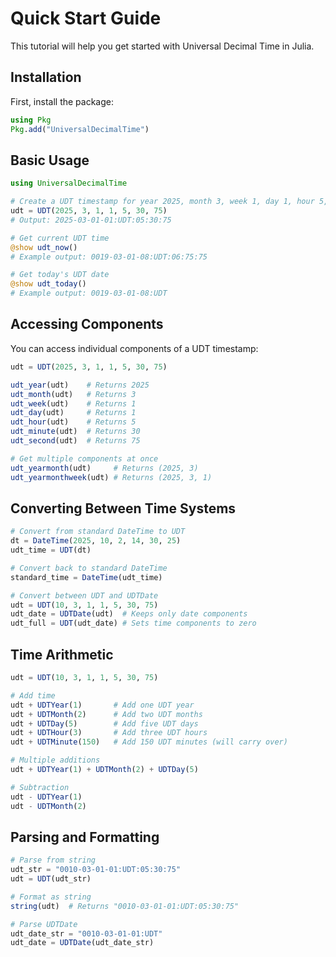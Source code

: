 # Quick Start Guide

This tutorial will help you get started with Universal Decimal Time in Julia.

## Installation

First, install the package:

```julia
using Pkg
Pkg.add("UniversalDecimalTime")
```

## Basic Usage

```julia
using UniversalDecimalTime

# Create a UDT timestamp for year 2025, month 3, week 1, day 1, hour 5, minute 30, second 75
udt = UDT(2025, 3, 1, 1, 5, 30, 75)
# Output: 2025-03-01-01:UDT:05:30:75

# Get current UDT time
@show udt_now()
# Example output: 0019-03-01-08:UDT:06:75:75

# Get today's UDT date
@show udt_today()
# Example output: 0019-03-01-08:UDT
```

## Accessing Components

You can access individual components of a UDT timestamp:

```julia
udt = UDT(2025, 3, 1, 1, 5, 30, 75)

udt_year(udt)    # Returns 2025
udt_month(udt)   # Returns 3
udt_week(udt)    # Returns 1
udt_day(udt)     # Returns 1
udt_hour(udt)    # Returns 5
udt_minute(udt)  # Returns 30
udt_second(udt)  # Returns 75

# Get multiple components at once
udt_yearmonth(udt)     # Returns (2025, 3)
udt_yearmonthweek(udt) # Returns (2025, 3, 1)
```

## Converting Between Time Systems

```julia
# Convert from standard DateTime to UDT
dt = DateTime(2025, 10, 2, 14, 30, 25)
udt_time = UDT(dt)

# Convert back to standard DateTime
standard_time = DateTime(udt_time)

# Convert between UDT and UDTDate
udt = UDT(10, 3, 1, 1, 5, 30, 75)
udt_date = UDTDate(udt)  # Keeps only date components
udt_full = UDT(udt_date) # Sets time components to zero
```

## Time Arithmetic

```julia
udt = UDT(10, 3, 1, 1, 5, 30, 75)

# Add time
udt + UDTYear(1)       # Add one UDT year
udt + UDTMonth(2)      # Add two UDT months
udt + UDTDay(5)        # Add five UDT days
udt + UDTHour(3)       # Add three UDT hours
udt + UDTMinute(150)   # Add 150 UDT minutes (will carry over)

# Multiple additions
udt + UDTYear(1) + UDTMonth(2) + UDTDay(5)

# Subtraction
udt - UDTYear(1)
udt - UDTMonth(2)
```

## Parsing and Formatting

```julia
# Parse from string
udt_str = "0010-03-01-01:UDT:05:30:75"
udt = UDT(udt_str)

# Format as string
string(udt)  # Returns "0010-03-01-01:UDT:05:30:75"

# Parse UDTDate
udt_date_str = "0010-03-01-01:UDT"
udt_date = UDTDate(udt_date_str)
```
